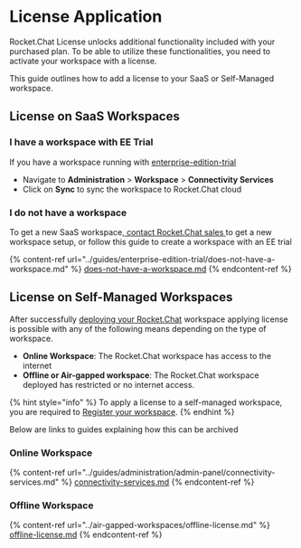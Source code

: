 # License Application

Rocket.Chat License unlocks additional functionality included with your purchased plan. To be able to utilize these functionalities, you need to activate your workspace with a license.

This guide outlines how to add a license to your SaaS or Self-Managed workspace.&#x20;

## License on SaaS Workspaces

### I have a workspace with EE Trial

If you have a workspace running with [enterprise-edition-trial](../guides/enterprise-edition-trial/ "mention")

* Navigate to **Administration** > **Workspace** > **Connectivity Services**
* Click on **Sync** to sync the workspace to Rocket.Chat cloud

### I do not have a workspace&#x20;

To get a new SaaS workspace,[ contact Rocket.Chat sales ](../rocket.chat-saas/cloud-account/manage-your-cloud-account/contact-sales.md)to get a new workspace setup, or follow this guide to create a workspace with an EE trial

{% content-ref url="../guides/enterprise-edition-trial/does-not-have-a-workspace.md" %}
[does-not-have-a-workspace.md](../guides/enterprise-edition-trial/does-not-have-a-workspace.md)
{% endcontent-ref %}

## License on Self-Managed Workspaces

After successfully [deploying your Rocket.Chat](deploying-rocket.chat/) workspace applying license is possible with any of the following means depending on the type of workspace.

* **Online Workspace**: The Rocket.Chat workspace has access to the internet
* **Offline or Air-gapped workspace**: The Rocket.Chat workspace deployed has restricted or no internet access.

{% hint style="info" %}
To apply a license to a self-managed workspace, you are required to [Register your workspace](../guides/administration/admin-panel/connectivity-services.md#registration-steps).
{% endhint %}

Below are links to guides explaining how this can be archived

### Online Workspace

{% content-ref url="../guides/administration/admin-panel/connectivity-services.md" %}
[connectivity-services.md](../guides/administration/admin-panel/connectivity-services.md)
{% endcontent-ref %}

### Offline Workspace

{% content-ref url="../air-gapped-workspaces/offline-license.md" %}
[offline-license.md](../air-gapped-workspaces/offline-license.md)
{% endcontent-ref %}
